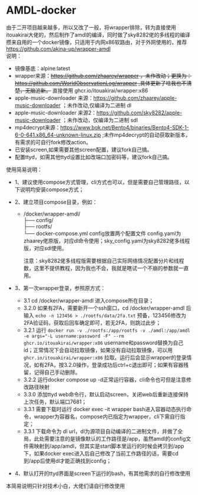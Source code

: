 # AMDL-docker
由于二开项目越来越多，所以又改了一般，将wrapper排除，转为直接使用itouakirai大佬的，然后制作了amdl的编译，同时做了sky8282佬的多线程的编译
攒来自用的一个docker镜像，只适用于内网x86软路由，对于外网使用的，推荐<https://github.com/akina-up/wrapper-amdl>  
说明：  
- 镜像基底：alpine:latest  
- wrapper来源：~~<https://github.com/zhaarey/wrapper> ，未作改动；更换为：<https://github.com/WorldObservationLog/wrapper> ,具体更新了啥我也不清楚，无脑追新。~~ 直接使用 ghcr.io/itouakirai/wrapper:x86
- apple-music-downloader 来源：<https://github.com/zhaarey/apple-music-downloader> ；未作改动,仅编译为二进制 dl
- apple-music-downloader 来源2：<https://github.com/sky8282/apple-music-downloader> ；未作改动，仅编译为二进制 sdl  
- mp4decrypt来源：<https://www.bok.net/Bento4/binaries/Bento4-SDK-1-6-0-641.x86_64-unknown-linux.zip> ;未作mp4decrypt的自动获取新版本，有需求的可自行fork修改action。
- 已安装screen,如果需要其他screen配置，建议fork自己搞。
- 配置ttyd，如需其他ttyd设置比如改端口加密码等，建议fork自己搞。  

使用简易说明：  
- 1、建议使用compose方式管理，cli方式也可以，但是需要自己管理路径，以下说明均安装compose方式；  
- 2、建立项目compose目录，例如：  
  - /docker/wrapper-amdl/  
              ├── config/  
              ├── rootfs/  
              └── docker-compose.yml
    config放置两个配置文件 config.yaml为zhaarey佬原版，对应dl命令使用；sky_config.yaml为sky8282佬多线程版，对应sdl使用。
    
    注意：sky8282佬多线程版需要根据自己实际网络情况配置分片和线程数，这里不提供教程，因为我也不会，我就是瞎试一个不崩的参数就一直用。
    
- 3、第一次wrapper登录，参照原方式：  
  - 3.1 cd /docker/wrapper-amdl 进入compose所在目录；  
  - 3.2.0 如果有2FA，需要新开一个ssh窗口，cd /docker/wrapper-amdl 后输入
    `echo -n 123456 > ./rootfs/data/2fa.txt`
    预备，123456修改为2FA验证码，获取后回车确定即可，若无2FA，则跳过此步；  
  - 3.2.1 运行
    `docker run -v ./rootfs:/app/rootfs -v ./amdl:/app/amdl -e args="-L username:password -F" --rm ghcr.io/itouakirai/wrapper:x86`
     username和password替换为自己id；正常情况下会自动拉取镜像，如果没有自动拉取镜像，可以用
    `ghcr.io/itouakirai/wrapper:x86`
    拉取。运行后会显示wrapper的登录情况，如有2FA，按3.2.0操作，登录成功后ctrl+c退出即可；如果有容器残留，记得自己手动删除。  
  - 3.2.2 运行docker compose up -d正常运行容器，cli命令也可但是注意修改路径映射
  - 3.3.0 添加ttyd web命令行，默认启动screen，关闭web后重新连接保持上次任务，默认端口7681；
  - 3.3.1 需要下载时运行 docker exec -it wrapper bash进入容器动态执行命令，wrapper为容器名，compose内已指定为wrapper，cli下需自行指定；  
  - 3.3.1 下载命令为 dl url，dl为源项目自动编译的二进制文件，并做了全局，此处需要注意的是镜像默认的工作路径是/app，虽然amdl的config文件需映射到/app/amdl，但其实是start脚本里运行的时候会拷贝到/app下，如果docker exec进入后自己修改了当前工作路径的话，需要cd到/app后使用dl才能正确找到config；  
- 4、默认打开的ttyd界面是screen下运行的bash，有其他需求的自行修改使用
 
本简易说明只针对技术小白，大佬们请自行修改使用  
